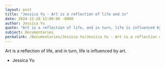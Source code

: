 ```yaml
---
layout: post
title: "Jessica Yu - Art is a reflection of life and in"
date: 2024-12-28 12:00:00 -0000
author: Jessica Yu
quote: "Art is a reflection of life, and in turn, life is influenced by art."
subject: Documentaries
permalink: /Documentaries/Jessica Yu/Jessica Yu - Art is a reflection of life and in
---
```


Art is a reflection of life, and in turn, life is influenced by art.

- Jessica Yu

